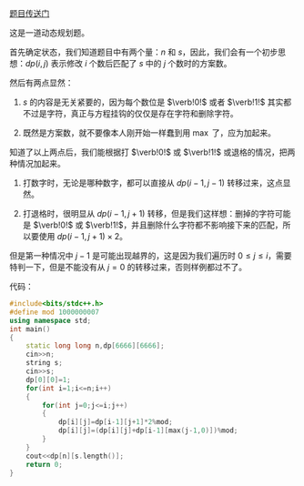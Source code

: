 [题目传送门](https://www.luogu.com.cn/problem/AT_arc059_d)

这是一道动态规划题。

首先确定状态，我们知道题目中有两个量：$n$ 和 $s$，因此，我们会有一个初步思想：$dp(i,j)$ 表示修改 $i$ 个数后匹配了 $s$ 中的 $j$ 个数时的方案数。

然后有两点显然：

1. $s$ 的内容是无关紧要的，因为每个数位是 $\verb!0!$ 或者 $\verb!1!$ 其实都不过是字符，真正与方程挂钩的仅仅是存在字符和删除字符。

2. 既然是方案数，就不要像本人刚开始一样蠢到用 $\max$ 了，应为加起来。

知道了以上两点后，我们能根据打 $\verb!0!$ 或 $\verb!1!$ 或退格的情况，把两种情况加起来。

1. 打数字时，无论是哪种数字，都可以直接从 $dp(i-1,j-1)$ 转移过来，这点显然。

2. 打退格时，很明显从 $dp(i-1,j+1)$ 转移，但是我们这样想：删掉的字符可能是 $\verb!0!$ 或 $\verb!1!$，并且删除什么字符都不影响接下来的匹配，所以要使用 $dp(i-1,j+1)\times 2$。

但是第一种情况中 $j-1$ 是可能出现越界的，这是因为我们遍历时 $0\leq j\leq i$，需要特判一下，但是不能没有从 $j=0$ 的转移过来，否则样例都过不了。

代码：

```cpp
#include<bits/stdc++.h>
#define mod 1000000007 
using namespace std;
int main()
{
	static long long n,dp[6666][6666];
	cin>>n;
	string s;
	cin>>s;
	dp[0][0]=1;
	for(int i=1;i<=n;i++)
	{
		for(int j=0;j<=i;j++)
		{
			dp[i][j]=dp[i-1][j+1]*2%mod;
			dp[i][j]=(dp[i][j]+dp[i-1][max(j-1,0)])%mod;
		}
	}
	cout<<dp[n][s.length()];
	return 0;
}
```

